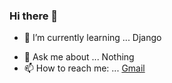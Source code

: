 ### Hi there 👋

<!-- - 🔭 I’m currently working on ...  -->
- 🌱 I’m currently learning ... Django
<!-- - 👯 I’m looking to collaborate on ...
- 🤔 I’m looking for help with ... -->
- 💬 Ask me about ... Nothing
- 📫 How to reach me: ... [Gmail](mailto:pandeygaurav068@gmail.com)

<!-- - ⚡ Fun fact: ... -->
